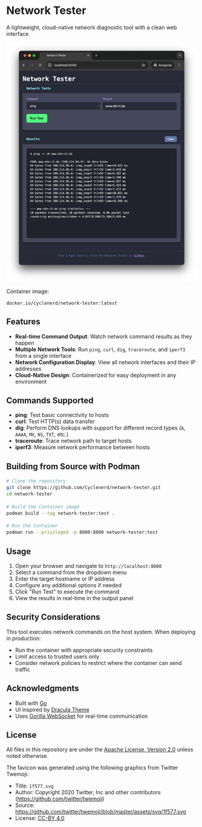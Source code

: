 # Network Tester

A lightweight, cloud-native network diagnostic tool with a clean web interface.

![Screenshot](./img/screenshot.png)

Container image:

```text
docker.io/cyclenerd/network-tester:latest
```

## Features

- **Real-time Command Output**: Watch network command results as they happen
- **Multiple Network Tools**: Run `ping`, `curl`, `dig`, `traceroute`, and `iperf3` from a single interface
- **Network Configuration Display**: View all network interfaces and their IP addresses
- **Cloud-Native Design**: Containerized for easy deployment in any environment

## Commands Supported

- **ping**: Test basic connectivity to hosts
- **curl**: Test HTTP(s) data transfer
- **dig**: Perform DNS lookups with support for different record types (`A`, `AAAA`, `MX`, `NS`, `TXT`, etc.)
- **traceroute**: Trace network path to target hosts
- **iperf3**: Measure network performance between hosts

## Building from Source with Podman

```bash
# Clone the repository
git clone https://github.com/Cyclenerd/network-tester.git
cd network-tester

# Build the Container image
podman build --tag network-tester:test .

# Run the Container
podman run --privileged -p 8080:8080 network-tester:test
```

## Usage

1. Open your browser and navigate to `http://localhost:8080`
2. Select a command from the dropdown menu
3. Enter the target hostname or IP address
4. Configure any additional options if needed
5. Click "Run Test" to execute the command
6. View the results in real-time in the output panel

## Security Considerations

This tool executes network commands on the host system. When deploying in production:

- Run the container with appropriate security constraints
- Limit access to trusted users only
- Consider network policies to restrict where the container can send traffic

## Acknowledgments

- Built with [Go](https://go.dev/)
- UI inspired by [Dracula Theme](https://draculatheme.com/)
- Uses [Gorilla WebSocket](https://github.com/gorilla/websocket) for real-time communication

## License

All files in this repository are under the [Apache License, Version 2.0](LICENSE) unless noted otherwise.

The favicon was generated using the following graphics from Twitter Twemoji:

- Title: `1f577.svg`
- Author: Copyright 2020 Twitter, Inc and other contributors (<https://github.com/twitter/twemoji>)
- Source: <https://github.com/twitter/twemoji/blob/master/assets/svg/1f577.svg>
- License: [CC-BY 4.0](https://creativecommons.org/licenses/by/4.0/)
